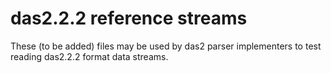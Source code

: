 # das2.2.2 reference streams

These (to be added) files may be used by das2 parser implementers to test 
reading das2.2.2 format data streams.
